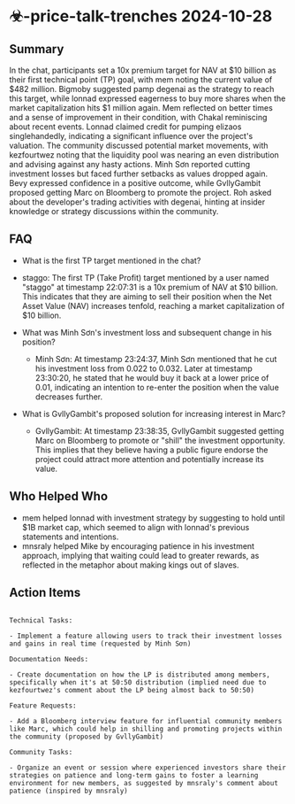 # ☣-price-talk-trenches 2024-10-28

## Summary

In the chat, participants set a 10x premium target for NAV at $10 billion as their first technical point (TP) goal, with mem noting the current value of $482 million. Bigmoby suggested pamp degenai as the strategy to reach this target, while lonnad expressed eagerness to buy more shares when the market capitalization hits $1 million again. Mem reflected on better times and a sense of improvement in their condition, with Chakal reminiscing about recent events. Lonnad claimed credit for pumping elizaos singlehandedly, indicating a significant influence over the project's valuation. The community discussed potential market movements, with kezfourtwez noting that the liquidity pool was nearing an even distribution and advising against any hasty actions. Minh Sơn reported cutting investment losses but faced further setbacks as values dropped again. Bevy expressed confidence in a positive outcome, while GvllyGambit proposed getting Marc on Bloomberg to promote the project. Roh asked about the developer's trading activities with degenai, hinting at insider knowledge or strategy discussions within the community.

## FAQ

- What is the first TP target mentioned in the chat?
- staggo: The first TP (Take Profit) target mentioned by a user named "staggo" at timestamp 22:07:31 is a 10x premium of NAV at $10 billion. This indicates that they are aiming to sell their position when the Net Asset Value (NAV) increases tenfold, reaching a market capitalization of $10 billion.

- What was Minh Sơn's investment loss and subsequent change in his position?

    - Minh Sơn: At timestamp 23:24:37, Minh Sơn mentioned that he cut his investment loss from 0.022 to 0.032. Later at timestamp 23:30:20, he stated that he would buy it back at a lower price of 0.01, indicating an intention to re-enter the position when the value decreases further.

- What is GvllyGambit's proposed solution for increasing interest in Marc?
    - GvllyGambit: At timestamp 23:38:35, GvllyGambit suggested getting Marc on Bloomberg to promote or "shill" the investment opportunity. This implies that they believe having a public figure endorse the project could attract more attention and potentially increase its value.

## Who Helped Who

- mem helped lonnad with investment strategy by suggesting to hold until $1B market cap, which seemed to align with lonnad's previous statements and intentions.
- mnsraly helped Mike by encouraging patience in his investment approach, implying that waiting could lead to greater rewards, as reflected in the metaphor about making kings out of slaves.

## Action Items

```

Technical Tasks:

- Implement a feature allowing users to track their investment losses and gains in real time (requested by Minh Sơn)

Documentation Needs:

- Create documentation on how the LP is distributed among members, specifically when it's at 50:50 distribution (implied need due to kezfourtwez's comment about the LP being almost back to 50:50)

Feature Requests:

- Add a Bloomberg interview feature for influential community members like Marc, which could help in shilling and promoting projects within the community (proposed by GvllyGambit)

Community Tasks:

- Organize an event or session where experienced investors share their strategies on patience and long-term gains to foster a learning environment for new members, as suggested by mnsraly's comment about patience (inspired by mnsraly)

```
